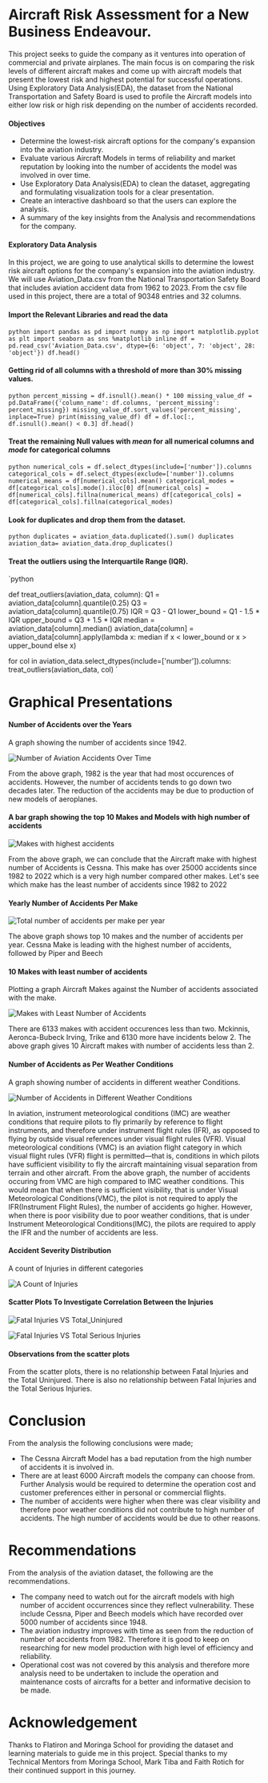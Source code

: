 # Aircraft Risk Assessment for a New Business Endeavour.

This project seeks to guide the company as it ventures into operation of commercial and private airplanes. The main focus is on comparing the risk levels of different aircraft makes and come up with aircraft models that present the lowest risk and highest potential for successful operations.
Using Exploratory Data Analysis(EDA), the dataset from the National Transportation and Safety Board is used to profile the Aircraft models into either low risk or high risk depending on the number of accidents recorded.

#### Objectives

* Determine the lowest-risk aircraft options for the company's expansion into the aviation industry.
* Evaluate various Aircraft Models in terms of reliability and market reputation by looking into the number of accidents the model was involved in over time.
* Use Exploratory Data Analysis(EDA) to clean the dataset, aggregating and formulating visualization tools for a clear presentation.
* Create an interactive dashboard so that the users can explore the analysis.
* A summary of the key insights from the Analysis and recommendations for the company.

#### Exploratory Data Analysis

In this project, we are going to use analytical skills to determine the lowest risk aircraft options for the company's expansion into the aviation industry. We will use Aviation_Data.csv from the National Transportation Safety Board that includes aviation accident data from 1962 to 2023.
From the csv file used in this project, there are a total of  90348 entries and 32  columns.

#### Import the Relevant Libraries and read the data

`python
import pandas as pd
import numpy as np
import matplotlib.pyplot as plt
import seaborn as sns
%matplotlib inline
df = pd.read_csv('Aviation_Data.csv', dtype={6: 'object', 7: 'object', 28: 'object'})
df.head()
`
#### Getting rid of all columns with a threshold of more than 30% missing values.

`python
percent_missing = df.isnull().mean() * 100
missing_value_df = pd.DataFrame({'column_name': df.columns, 'percent_missing': percent_missing})
missing_value_df.sort_values('percent_missing', inplace=True)
print(missing_value_df)
df = df.loc[:, df.isnull().mean() < 0.3]
df.head()
`
#### Treat the remaining Null values with *mean* for all numerical columns and *mode* for categorical columns

`python
numerical_cols = df.select_dtypes(include=['number']).columns
categorical_cols = df.select_dtypes(exclude=['number']).columns
numerical_means = df[numerical_cols].mean()
categorical_modes = df[categorical_cols].mode().iloc[0]
df[numerical_cols] = df[numerical_cols].fillna(numerical_means)
df[categorical_cols] = df[categorical_cols].fillna(categorical_modes)
`
#### Look for duplicates and drop them from the dataset.

`python
duplicates = aviation_data.duplicated().sum()
duplicates
aviation_data= aviation_data.drop_duplicates()
`
#### Treat the outliers using the Interquartile Range (IQR).

`python

def treat_outliers(aviation_data, column):
    Q1 = aviation_data[column].quantile(0.25)
     Q3 = aviation_data[column].quantile(0.75)
    IQR = Q3 - Q1
    lower_bound = Q1 - 1.5 * IQR
    upper_bound = Q3 + 1.5 * IQR
    median = aviation_data[column].median()
    aviation_data[column] = aviation_data[column].apply(lambda x: median if x < lower_bound or x > upper_bound else x)

for col in aviation_data.select_dtypes(include=['number']).columns:
    treat_outliers(aviation_data, col)
`

# Graphical Presentations

#### Number of Accidents over the Years

A graph showing the number of accidents since 1942.

![Number of Aviation Accidents Over Time](Number_of_Aviation_Accidents_Over_Time.PNG)

From the above graph, 1982 is the year that had most occurences of accidents. 
However, the number of accidents tends to go down two decades later.
The reduction of the accidents may be due to production of new models of aeroplanes.

#### A bar graph showing the top 10 Makes and Models with high number of accidents

![Makes with highest accidents](Top_10_Aircraft_Models_with_Most_Accidents.png)

From the above graph, we can conclude that the Aircraft make with highest number of Accidents is Cessna.
This make has over 25000 accidents since 1982 to 2022 which is a very high number compared other makes.
Let's see which make has the least number of accidents since 1982 to 2022

#### Yearly Number of Accidents Per Make

![Total number of accidents per make per year](Accidents_per_Aircraft_Make_by_Year.png)

The above graph shows top 10 makes and the number of accidents per year.
Cessna Make is leading with the highest number of accidents, followed by Piper and Beech

#### 10 Makes with least number of accidents

Plotting a graph Aircraft Makes against the Number of accidents associated with the make.

![Makes with Least Number of Accidents](Makes_with_least_accidents.png)

There are 6133 makes with accident occurences less than two. 
Mckinnis, Aeronca-Bubeck Irving, Trike and 6130 more have incidents below 2.
The above graph gives 10 Aircraft makes with number of accidents less than 2.

#### Number of Accidents as Per Weather Conditions

A graph showing number of accidents in different weather Conditions.

![Number of Accidents in Different Weather Conditions](accidents_by_weather.png)

In aviation, instrument meteorological conditions (IMC) are weather conditions that require pilots to fly primarily by reference to flight instruments, and therefore under instrument flight rules (IFR), as opposed to flying by outside visual references under visual flight rules (VFR). Visual meteorological conditions (VMC) is an aviation flight category in which visual flight rules (VFR) flight is permitted—that is, conditions in which pilots have sufficient visibility to fly the aircraft maintaining visual separation from terrain and other aircraft. From the above graph, the number of accidents occuring from VMC are high compared to IMC weather conditions. This would mean that when there is sufficient visibility, that is under Visual Meteorological Conditions(VMC), the pilot is not required to apply the IFR(Instrument Flight Rules), the number of accidents go higher. However, when there is poor visibility due to poor weather conditions, that is under Instrument Meteorological Conditions(IMC), the pilots are required to apply the IFR and the number of accidents are less.

#### Accident Severity Distribution

A count of Injuries in different categories

![A Count of Injuries](accidents_severity_distribution.png)

#### Scatter Plots To Investigate Correlation Between the Injuries

![Fatal Injuries VS Total_Uninjured](scatter_plot_of_fatal_injuries_vs_total_uninjured.png)

![Fatal Injuries VS Total Serious Injuries](scatter_plot_of_fatal_injuries_vs_total_serious.png)

#### Observations from the scatter plots

From the scatter plots, there is no relationship between Fatal Injuries and the Total Uninjured. There is also no relationship between Fatal Injuries and the Total Serious Injuries.

# Conclusion

From the analysis the following conclusions were made;

* The Cessna Aircraft Model has a bad reputation from the high number of accidents it is involved in.
* There are at least 6000 Aircraft models the company can choose from. Further Analysis would be required to determine the operation cost and customer preferences either in personal or commercial flights.
* The number of accidents were higher when there was clear visibility and therefore poor weather conditions did not contribute to high number of accidents. The high number of accidents would be due to other reasons.

# Recommendations

From the analysis of the aviation dataset, the following are the recommendations.

* The company need to watch out for the aircraft models with high number of accident occurrences since they reflect vulnerability. These include Cessna, Piper and Beech models which have recorded over 5000 number of accidents since 1948.
* The aviation industry improves with time as seen from the reduction of number of accidents from 1982. Therefore it is good to keep on researching for new model production with high level of efficiency and reliability.
* Operational cost was not covered by this analysis and therefore more analysis need to be undertaken to include the operation and maintenance costs of aircrafts for a better and informative decision to be made.

# Acknowledgement

Thanks to Flatiron and Moringa School for providing the dataset and learning materials to guide me in this project.
Special thanks to my Technical Mentors from Moringa School, Mark Tiba and Faith Rotich for their continued support in this journey.